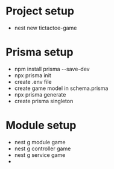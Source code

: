 # Project setup
- nest new tictactoe-game
# Prisma setup
- npm install prisma --save-dev
- npx prisma init
- create .env file
- create game model in schema.prisma
- npx prisma generate
- create prisma singleton
# Module setup
- nest g module game
- nest g controller game
- nest g service game
- 